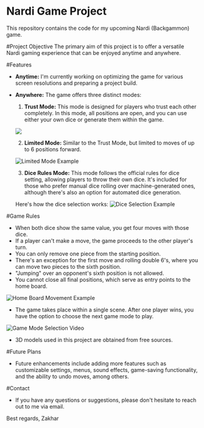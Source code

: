 # Nardi Game Project


This repository contains the code for my upcoming Nardi (Backgammon) game.


#Project Objective
The primary aim of this project is to offer a versatile Nardi gaming experience that can be enjoyed anytime and anywhere.


#Features
- **Anytime:** I'm currently working on optimizing the game for various screen resolutions and preparing a project build.

- **Anywhere:** The game offers three distinct modes:
  1. **Trust Mode:** This mode is designed for players who trust each other completely. In this mode, all positions are open, and you can use either your own dice or generate them within the game.
  
   ![](https://github.com/stupakzm/Backgammon/blob/main/readme/freeAspect.gif)

  2. **Limited Mode:** Similar to the Trust Mode, but limited to moves of up to 6 positions forward.
  
  ![Limited Mode Example](link_to_gif_for_limited_mode)

  3. **Dice Rules Mode:** This mode follows the official rules for dice setting, allowing players to throw their own dice. It's included for those who prefer manual dice rolling over machine-generated ones, although there's also an option for automated dice generation.

  Here's how the dice selection works:
  ![Dice Selection Example](link_to_gif_for_dice_selection)

#Game Rules
- When both dice show the same value, you get four moves with those dice.
- If a player can't make a move, the game proceeds to the other player's turn.
- You can only remove one piece from the starting position.
- There's an exception for the first move and rolling double 6's, where you can move two pieces to the sixth position.
- "Jumping" over an opponent's sixth position is not allowed.
- You cannot close all final positions, which serve as entry points to the home board.

![Home Board Movement Example](link_to_image_for_home_board_movement)

- The game takes place within a single scene. After one player wins, you have the option to choose the next game mode to play.

![Game Mode Selection Video](link_to_video_for_game_mode_selection)

- 3D models used in this project are obtained from free sources.

#Future Plans
- Future enhancements include adding more features such as customizable settings, menus, sound effects, game-saving functionality, and the ability to undo moves, among others.

#Contact
- If you have any questions or suggestions, please don't hesitate to reach out to me via email.

Best regards,
Zakhar
